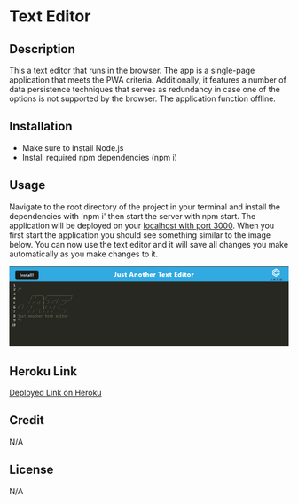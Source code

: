# Text Editor

## Description

This a text editor that runs in the browser. The app is a single-page application that meets the PWA criteria. Additionally, it features a number of data persistence techniques that serves as redundancy in case one of the options is not supported by the browser. The application function offline.

## Installation

- Make sure to install Node.js
- Install required npm dependencies (npm i)

## Usage

Navigate to the root directory of the project in your terminal and install the dependencies with 'npm i' then start the server with npm start. The application will be deployed on your [localhost with port 3000](http://localhost:3000/). When you first start the application you should see something similar to the image below. You can now use the text editor and it will save all changes you make automatically as you make changes to it.

![Project Preview](./assets/images/project-preview-browser.png)

## Heroku Link

[Deployed Link on Heroku](https://)

## Credit

N/A

## License

N/A
